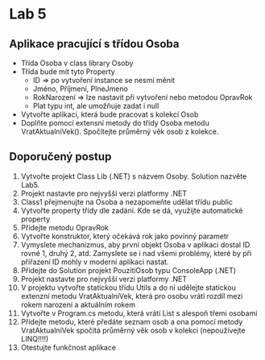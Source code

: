 # Lab 5
## Aplikace pracující s třídou Osoba
* Třída Osoba v class library Osoby
* Třída bude mít tyto Property
    * ID => po vytvoření instance se nesmí měnit
    * Jméno, Příjmení, PlneJmeno
    * RokNarození => lze nastavit při vytvoření nebo metodou OpravRok
    * Plat typu int, ale umožňuje zadat i null
* Vytvořte aplikaci, která bude pracovat s kolekcí Osob
* Doplňte pomocí extensní metody do třídy Osoba metodu VratAktualniVek(). Spočítejte průměrný věk osob z kolekce.
## Doporučený postup
1. Vytvořte projekt Class Lib (.NET) s názvem Osoby. Solution nazvěte Lab5.
1. Projekt nastavte pro nejvyšší verzi platformy .NET
1. Class1 přejmenujte na Osoba a nezapomeňte udělat třídu public
1. Vytvořte property třídy dle zadání. Kde se dá, využijte automatické property
1. Přidejte metodu OpravRok
1. Vytvořte konstruktor, který očekává rok jako povinný parametr
1. Vymyslete mechanizmus, aby první objekt Osoba v aplikaci dostal ID rovné 1, druhý 2, atd. Zamyslete se i nad všemi problémy, které by při přiřazení ID mohly v moderní aplikaci nastat.
1. Přidejte do Solution projekt PouzitiOsob typu ConsoleApp (.NET)
1. Projekt nastavte pro nejvyšší verzi platformy .NET
1. V projektu vytvořte statickou třídu Utils a do ní udělejte statickou extenzní metodu VratAktualniVek, která pro osobu vrátí rozdíl mezi rokem narození a aktuálním rokem
1. Vytvořte v Program.cs metodu, která vrátí List<Osoba> s alespoň třemi osobami
1. Přidejte metodu, které předáte seznam osob a ona pomocí metody VratAktualniVek spočítá průměrný věk osob v kolekci (nepoužívejte LINQ!!!!)
1. Otestujte funkčnost aplikace
